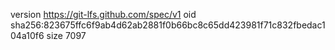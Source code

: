 version https://git-lfs.github.com/spec/v1
oid sha256:823675ffc6f9ab4d62ab2881f0b66bc8c65dd423981f71c832fbedac104a10f6
size 7097
